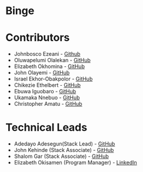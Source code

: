 # Binge

# Contributors
- Johnbosco Ezeani - [Github](https://github.com/JohnboscoEzeani)
- Oluwapelumi Olalekan - [GitHub](https://github.com/pelumi-guy)
- Elizabeth Okhomina - [GitHub](https://github.com/okhominalizzy)
- John Olayemi - [GitHub](https://github.com/Johnayo7)
- Israel Ekhor-Obakpolor - [GitHub](https://github.com/israelobk)
- Chikezie Ethelbert - [GitHub](https://github.com/Ethelbert-C)
- Ebuwa Iguobaro - [GitHub](https://github.com/JuliaEbuwa)
- Ukamaka Nnebuo - [GitHub](https://github.com/nnebuoukamaka)
- Christopher Amatu - [GitHub](https://github.com/Christox1)

# Technical Leads
- Adedayo Adesegun(Stack Lead) - [GitHub](https://github.com/Adedayo-A)
- John Kehinde (Stack Associate) - [GitHub](https://github.com/PrinceJK)
- Shalom Gar (Stack Associate) - [GitHub](https://github.com/mistagar)
- Elizabeth Okisamen (Program Manager) - [LinkedIn](https://www.linkedin.com/in/elizabeth-okisamen/)
